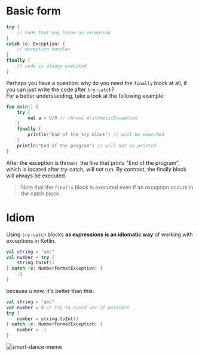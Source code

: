 # Basic form

```kotlin
try {
    // code that may throw an exception
}
catch (e: Exception) {
    // exception handler
}
finally {
    // code is always executed
}
```


Perhaps you have a question: why do you need the `finally` block at all, if you can just write the code after `try-catch`?  
For a better understanding, take a look at the following example:

```kotlin
fun main() {
    try {
        val a = 0/0 // throws ArithmeticException
    }
    finally {
        println("End of the try block") // will be executed
    }
    println("End of the program") // will not be printed
}
```
After the exception is thrown, the line that prints "End of the program", which is located after try-catch, will not run. By contrast, the finally block will always be executed.

> Note that the `finally` block is executed even if an exception occurs in the catch block.


# Idiom

Using `try-catch` blocks **as _expressions_ is an idiomatic way** of working with exceptions in Kotlin.

```kotlin
val string = "abc"
val number = try {
    string.toInt()
} catch (e: NumberFormatException) {
    -1
}
```

because u now, it's better than this:

```kotlin
val string = "abc"
var number = 0 // try to avoid var if possible
try {
    number = string.toInt()
} catch (e: NumberFormatException) {
    number = -1
}
```

![smurf-dance-meme](https://user-images.githubusercontent.com/63263301/203299952-e8b1c08e-daae-4f8a-aee8-9eb16fb21f19.gif)
